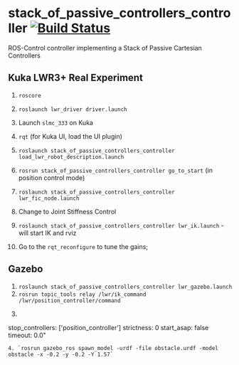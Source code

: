 # stack_of_passive_controllers_controller [![Build Status](https://travis-ci.org/wxmerkt/stack_of_passive_controllers_controller.svg?branch=master)](https://travis-ci.org/wxmerkt/stack_of_passive_controllers_controller)

ROS-Control controller implementing a Stack of Passive Cartesian Controllers

## Kuka LWR3+ Real Experiment
1. `roscore`
2. `roslaunch lwr_driver driver.launch`
3. Launch `slmc_333` on Kuka
4. `rqt` (for Kuka UI, load the UI plugin)
5. `roslaunch stack_of_passive_controllers_controller load_lwr_robot_description.launch`
6. `rosrun stack_of_passive_controllers_controller go_to_start` (in position control mode)
7. `roslaunch stack_of_passive_controllers_controller lwr_fic_node.launch`
8. Change to Joint Stiffness Control

6. `roslaunch stack_of_passive_controllers_controller lwr_ik.launch` - will start IK and rviz
8. Go to the `rqt_reconfigure` to tune the gains; 

## Gazebo
1. `roslaunch stack_of_passive_controllers_controller lwr_gazebo.launch`
2. `rosrun topic_tools relay /lwr/ik_command /lwr/position_controller/command`
3. ```rosservice call /lwr/controller_manager/switch_controller "start_controllers: ['stack_of_fic']
stop_controllers: ['position_controller']
strictness: 0
start_asap: false
timeout: 0.0"
```
4. `rosrun gazebo_ros spawn_model -urdf -file obstacle.urdf -model obstacle -x -0.2 -y -0.2 -Y 1.57`
